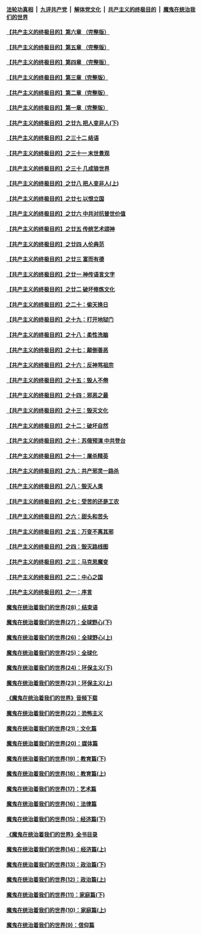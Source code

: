 ####  [法轮功真相](../../../../basic/blob/master/README.md?t=04031401) &nbsp;|&nbsp; [九评共产党](../../../../9ping.md/blob/master/README.md?t=04031401) &nbsp;|&nbsp; [解体党文化](../../../../jtdwh.md/blob/master/README.md?t=04031401)  &nbsp;|&nbsp; [共产主义的终极目的](../../../../gczydzjmd.md/blob/master/README.md?t=04031401) &nbsp;|&nbsp; [魔鬼在统治我们的世界](../../../../mgztzwmdsj.md/blob/master/README.md?t=04031401) 

#### [【共产主义的终极目的】第六章 （完整版）](../pages/nsc422/n11428913.md?t=04031401) 

#### [【共产主义的终极目的】第五章 （完整版）](../pages/nsc422/n11428912.md?t=04031401) 

#### [【共产主义的终极目的】第四章 （完整版）](../pages/nsc422/n11428907.md?t=04031401) 

#### [【共产主义的终极目的】第三章（完整版）](../pages/nsc422/n11428848.md?t=04031401) 

#### [【共产主义的终极目的】第二章（完整版）](../pages/nsc422/n11428831.md?t=04031401) 

#### [【共产主义的终极目的】第一章（完整版）](../pages/nsc422/n11417651.md?t=04031401) 

#### [【共产主义的终极目的】之廿九 把人变非人(下)](../pages/nsc422/n11344140.md?t=04031401) 

#### [【共产主义的终极目的】之三十二 结语](../pages/nsc422/n11360535.md?t=04031401) 

#### [【共产主义的终极目的】之三十一 末世景观](../pages/nsc422/n11351129.md?t=04031401) 

#### [【共产主义的终极目的】之三十 几成狼世界](../pages/nsc422/n11348280.md?t=04031401) 

#### [【共产主义的终极目的】之廿八 把人变非人(上)](../pages/nsc422/n11340492.md?t=04031401) 

#### [【共产主义的终极目的】之廿七 以恨立国](../pages/nsc422/n11336944.md?t=04031401) 

#### [【共产主义的终极目的】之廿六 中共对抗普世价值](../pages/nsc422/n11324785.md?t=04031401) 

#### [【共产主义的终极目的】之廿五 传统艺术颂神](../pages/nsc422/n11296396.md?t=04031401) 

#### [【共产主义的终极目的】之廿四 人伦典范](../pages/nsc422/n11296397.md?t=04031401) 

#### [【共产主义的终极目的】之廿三 富而有德](../pages/nsc422/n11283598.md?t=04031401) 

#### [【共产主义的终极目的】之廿一 神传语言文字](../pages/nsc422/n11263265.md?t=04031401) 

#### [【共产主义的终极目的】之廿二 破坏修炼文化](../pages/nsc422/n11245728.md?t=04031401) 

#### [【共产主义的终极目的】之二十：偷天换日](../pages/nsc422/n11238846.md?t=04031401) 

#### [【共产主义的终极目的】之十九：打开地狱门](../pages/nsc422/n11206376.md?t=04031401) 

#### [【共产主义的终极目的】之十八：柔性洗脑](../pages/nsc422/n11199994.md?t=04031401) 

#### [【共产主义的终极目的】之十七：颠倒善恶](../pages/nsc422/n11179782.md?t=04031401) 

#### [【共产主义的终极目的】之十六：反神骂祖宗](../pages/nsc422/n11166798.md?t=04031401) 

#### [【共产主义的终极目的】之十五：毁人不倦](../pages/nsc422/n11166792.md?t=04031401) 

#### [【共产主义的终极目的】之十四：邪恶之最](../pages/nsc422/n11150249.md?t=04031401) 

#### [【共产主义的终极目的】之十三：毁灭文化](../pages/nsc422/n11135227.md?t=04031401) 

#### [【共产主义的终极目的】之十二：破坏自然](../pages/nsc422/n11135214.md?t=04031401) 

#### [【共产主义的终极目的】之十：苏俄预演 中共登台](../pages/nsc422/n11118424.md?t=04031401) 

#### [【共产主义的终极目的】之十一：屠杀精英](../pages/nsc422/n11118442.md?t=04031401) 

#### [【共产主义的终极目的】之九：共产邪灵一路杀](../pages/nsc422/n11114139.md?t=04031401) 

#### [【共产主义的终极目的】之八：毁灭人类](../pages/nsc422/n11108503.md?t=04031401) 

#### [【共产主义的终极目的】之七：受苦的还是工农](../pages/nsc422/n11101809.md?t=04031401) 

#### [【共产主义的终极目的】之六：甜头和苦头](../pages/nsc422/n11096971.md?t=04031401) 

#### [【共产主义的终极目的】之五：万变不离其邪](../pages/nsc422/n11091285.md?t=04031401) 

#### [【共产主义的终极目的】之四：毁灭路线图](../pages/nsc422/n11086284.md?t=04031401) 

#### [【共产主义的终极目的】之三：马克思魔变](../pages/nsc422/n11061941.md?t=04031401) 

#### [【共产主义的终极目的】之二：中心之国](../pages/nsc422/n11047728.md?t=04031401) 

#### [【共产主义的终极目的】之一：序言](../pages/nsc422/n11086077.md?t=04031401) 

#### [魔鬼在统治着我们的世界(28)：结束语](../pages/nsc422/n10936246.md?t=04031401) 

#### [魔鬼在统治着我们的世界(27)：全球野心(下)](../pages/nsc422/n10928319.md?t=04031401) 

#### [魔鬼在统治着我们的世界(26)：全球野心(上)](../pages/nsc422/n10900318.md?t=04031401) 

#### [魔鬼在统治着我们的世界(25)：全球化](../pages/nsc422/n10788205.md?t=04031401) 

#### [魔鬼在统治着我们的世界(24)：环保主义(下)](../pages/nsc422/n10695307.md?t=04031401) 

#### [魔鬼在统治着我们的世界(23)：环保主义(上)](../pages/nsc422/n10688613.md?t=04031401) 

#### [《魔鬼在统治着我们的世界》音频下载](../pages/nsc422/n10635553.md?t=04031401) 

#### [魔鬼在统治着我们的世界(22)：恐怖主义](../pages/nsc422/n10614727.md?t=04031401) 

#### [魔鬼在统治着我们的世界(21)：文化篇](../pages/nsc422/n10597706.md?t=04031401) 

#### [魔鬼在统治着我们的世界(20)：媒体篇](../pages/nsc422/n10586579.md?t=04031401) 

#### [魔鬼在统治着我们的世界(19)：教育篇(下)](../pages/nsc422/n10564808.md?t=04031401) 

#### [魔鬼在统治着我们的世界(18)：教育篇(上)](../pages/nsc422/n10526970.md?t=04031401) 

#### [魔鬼在统治着我们的世界(17)：艺术篇](../pages/nsc422/n10499093.md?t=04031401) 

#### [魔鬼在统治着我们的世界(16)：法律篇](../pages/nsc422/n10485969.md?t=04031401) 

#### [魔鬼在统治着我们的世界(15)：经济篇(下)](../pages/nsc422/n10469975.md?t=04031401) 

#### [《魔鬼在统治着我们的世界》全书目录](../pages/nsc422/n10464261.md?t=04031401) 

#### [魔鬼在统治着我们的世界(14)：经济篇(上)](../pages/nsc422/n10457370.md?t=04031401) 

#### [魔鬼在统治着我们的世界(13)：政治篇(下)](../pages/nsc422/n10448270.md?t=04031401) 

#### [魔鬼在统治着我们的世界(12)：政治篇(上)](../pages/nsc422/n10444576.md?t=04031401) 

#### [魔鬼在统治着我们的世界(11)：家庭篇(下)](../pages/nsc422/n10440961.md?t=04031401) 

#### [魔鬼在统治着我们的世界(10)：家庭篇(上)](../pages/nsc422/n10435448.md?t=04031401) 

#### [魔鬼在统治着我们的世界(9)：信仰篇](../pages/nsc422/n10432159.md?t=04031401) 

